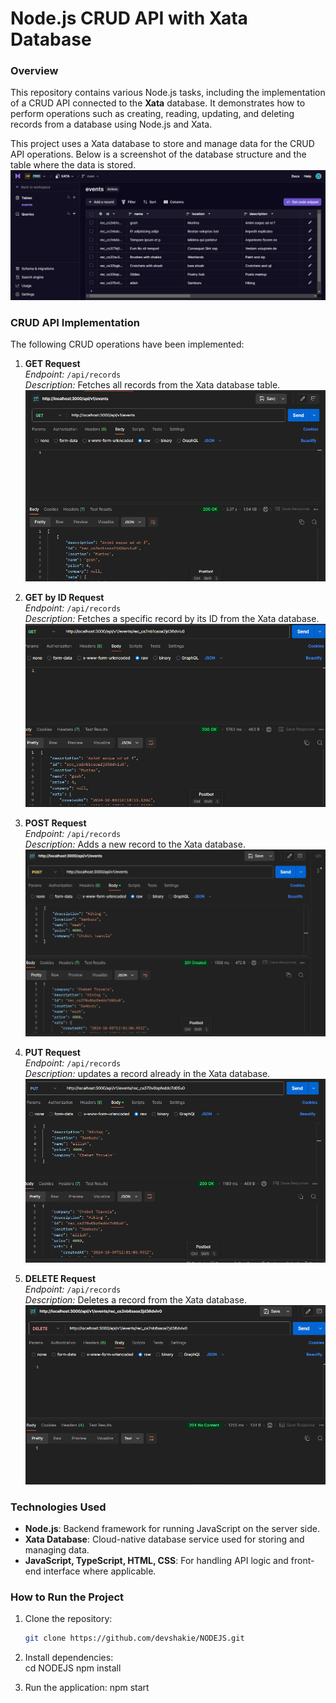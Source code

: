 # Node.js CRUD API with Xata Database  
### Overview
This repository contains various Node.js tasks, including the implementation of a CRUD API connected to the **Xata** database. It demonstrates how to perform operations such as creating, reading, updating, and deleting records from a database using Node.js and Xata.
   
This project uses a Xata database to store and manage data for the CRUD API operations. Below is a screenshot of the database structure and the table where the data is stored.
![](./READMEimages/xataEventsDb.png)
### CRUD API Implementation
The following CRUD operations have been implemented:  
1. **GET Request**  
   *Endpoint:* `/api/records`  
   *Description:* Fetches all records from the Xata database table.  
   ![GET Request](./READMEimages/get.png)  

2. **GET by ID Request**  
   *Endpoint:* `/api/records`  
   *Description:* Fetches a specific record by its ID from the Xata database.  
   ![GET by ID Request](./READMEimages/getById.png)  

3. **POST Request**  
   *Endpoint:* `/api/records`  
   *Description:* Adds a new record to the Xata database.  
   ![POST Request](./READMEimages/post.png)

4. **PUT Request**  
   *Endpoint:* `/api/records`  
   *Description:* updates a record already in the Xata database.  
   ![POST Request](./READMEimages/put.png)

5. **DELETE Request**  
   *Endpoint:* `/api/records`  
   *Description:* Deletes a record from the Xata database.  
   ![DELETE Request](./READMEimages/delete.png)  
   
### Technologies Used
- **Node.js**: Backend framework for running JavaScript on the server side.
- **Xata Database**: Cloud-native database service used for storing and managing data.
- **JavaScript, TypeScript, HTML, CSS**: For handling API logic and front-end interface where applicable.

### How to Run the Project
1. Clone the repository:
   ```bash
   git clone https://github.com/devshakie/NODEJS.git
   
2. Install dependencies:   
   cd NODEJS
   npm install
   
4. Run the application:
   npm start


